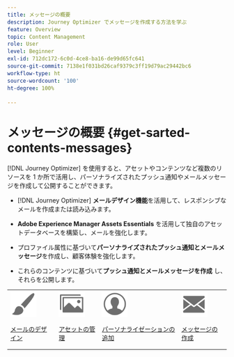 ```yaml
---
title: メッセージの概要
description: Journey Optimizer でメッセージを作成する方法を学ぶ
feature: Overview
topic: Content Management
role: User
level: Beginner
exl-id: 712dc172-6c0d-4ce8-ba16-de99d65fc641
source-git-commit: 7138e1f031bd26caf9379c3ff19d79ac29442bc6
workflow-type: ht
source-wordcount: '100'
ht-degree: 100%

---
```


# メッセージの概要 {#get-sarted-contents-messages}

[!DNL Journey Optimizer] を使用すると、アセットやコンテンツなど複数のリソースを 1 か所で活用し、パーソナライズされたプッシュ通知やメールメッセージを作成して公開することができます。

* [!DNL Journey Optimizer] **メールデザイン機能**&#x200B;を活用して、レスポンシブなメールを作成または読み込みます。

* **Adobe Experience Manager Assets Essentials** を活用して独自のアセットデータベースを構築し、メールを強化します。

* プロファイル属性に基づいて&#x200B;**パーソナライズされたプッシュ通知とメールメッセージ**&#x200B;を作成し、顧客体験を強化します。

* これらのコンテンツに基づいて&#x200B;**プッシュ通知とメールメッセージを作成** し、それらを公開します。

<table>
<tr>
<td><img src="assets/do-not-localize/icon_design.svg" width="60px"><p><a href="design-emails.md">メールのデザイン</a></p></td>
<td><img src="assets/do-not-localize/icon_assets.svg" width="60px"><p><a href="assets-essentials.md">アセットの管理</a></p></td>
<td><img src="assets/do-not-localize/icon_personalization.svg" width="60px"><p><a href="personalization/personalize.md">パーソナライゼーションの追加</a></p></td>
<td><img src="assets/do-not-localize/icon_messages.svg" width="60px"><p><a href="create-message.md">メッセージの作成</a></p></td></tr>
</table>

